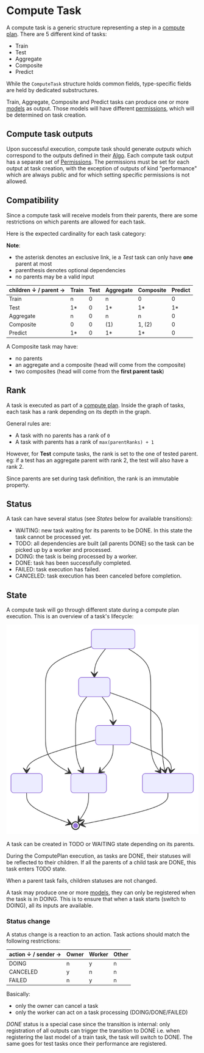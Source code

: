 # Compute Task

A compute task is a generic structure representing a step in a [compute plan](./computeplan.md).
There are 5 different kind of tasks:

- Train
- Test
- Aggregate
- Composite
- Predict

While the `ComputeTask` structure holds common fields, type-specific fields are held by dedicated substructures.

Train, Aggregate, Composite and Predict tasks can produce one or more [models](./model.md) as output.
Those models will have different [permissions](./permissions.md), which will be determined on task creation.

## Compute task outputs

Upon successful execution, compute task should generate *outputs* which correspond to the outputs defined in their [Algo](./algo.md). Each compute task output has a separate set of [Permissions](../permissions.md). The permissions must be set for each output at task creation, with the exception of outputs of kind "performance" which are always public and for which setting specific permissions is not allowed.

## Compatibility

Since a compute task will receive models from their parents,
there are some restrictions on which parents are allowed for each task.

Here is the expected cardinality for each task category:

**Note**:

- the asterisk denotes an exclusive link, ie a *Test* task can only have **one** parent at most
- parenthesis denotes optional dependencies
- no parents may be a valid input

| children ↓ / parent → | Train | Test | Aggregate | Composite | Predict |
|-----------------------|-------|------|-----------|-----------|---------|
| Train                 | n     | 0    | n         | 0         | 0       |
| Test                  | 1*    | 0    | 1*        | 1*        | 1*      |
| Aggregate             | n     | 0    | n         | n         | 0       |
| Composite             | 0     | 0    | (1)       | 1, (2)    | 0       |
| Predict               | 1*    | 0    | 1*        | 1*        | 0       |

A Composite task may have:
- no parents
- an aggregate and a composite (head will come from the composite)
- two composites (head will come from the **first parent task**)

## Rank

A task is executed as part of a [compute plan](./computeplan.md).
Inside the graph of tasks, each task has a rank depending on its depth in the graph.

General rules are:

- A task with no parents has a rank of `0`
- A task with parents has a rank of `max(parentRanks) + 1`

However, for **Test** compute tasks, the rank is set to the one of tested parent.
eg: if a test has an aggregate parent with rank 2, the test will also have a rank 2.

Since parents are set during task definition, the rank is an immutable property.

## Status

A task can have several status (see *States* below for available transitions):

- WAITING: new task waiting for its parents to be DONE. In this state the task cannot be processed yet.
- TODO: all dependencies are built (all parents DONE) so the task can be picked up by a worker and processed.
- DOING: the task is being processed by a worker.
- DONE: task has been successfully completed.
- FAILED: task execution has failed.
- CANCELED: task execution has been canceled before completion.

## State

A compute task will go through different state during a compute plan execution.
This is an overview of a task's lifecycle:

![](./schemas/computetask.state.svg)

A task can be created in TODO or WAITING state depending on its parents.

During the ComputePlan execution, as tasks are DONE, their statuses will be reflected to their children.
If all the parents of a child task are DONE, this task enters TODO state.

When a parent task fails, children statuses are not changed.

A task may produce one or more [models](./model.md), they can only be registered when the task is in DOING.
This is to ensure that when a task starts (switch to DOING), all its inputs are available.

### Status change

A status change is a reaction to an action.
Task actions should match the following restrictions:

| action ↓ / sender → | Owner | Worker | Other |
|---------------------|-------|--------|-------|
| DOING               | n     | y      | n     |
| CANCELED            | y     | n      | n     |
| FAILED              | n     | y      | n     |

Basically:

- only the owner can cancel a task
- only the worker can act on a task processing (DOING/DONE/FAILED)

*DONE* status is a special case since the transition is internal:
only registration of all outputs can trigger the transition to DONE
i.e. when registering the last model of a train task, the task will switch to DONE.
The same goes for test tasks once their performance are registered.
